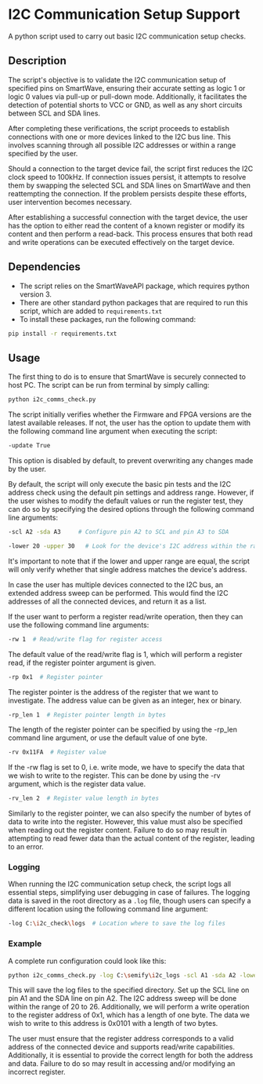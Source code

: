 # I2C Communication Setup Support
A python script used to carry out basic I2C communication setup checks.

## Description
The script's objective is to validate the I2C communication setup of specified pins on SmartWave, ensuring their accurate 
setting as logic 1 or logic 0 values via pull-up or pull-down mode. Additionally, it facilitates the detection of 
potential shorts to VCC or GND, as well as any short circuits between SCL and SDA lines.

After completing these verifications, the script proceeds to establish connections with one or more devices linked to 
the I2C bus line. This involves scanning through all possible I2C addresses or within a range specified by the user.

Should a connection to the target device fail, the script first reduces the I2C clock speed to 100kHz. 
If connection issues persist, it attempts to resolve them by swapping the selected SCL and SDA lines on SmartWave 
and then reattempting the connection. If the problem persists despite these efforts, user intervention becomes necessary.

After establishing a successful connection with the target device, the user has the option to either read the content of
a known register or modify its content and then perform a read-back. This process ensures that both read and write 
operations can be executed effectively on the target device.

## Dependencies
- The script relies on the SmartWaveAPI package, which requires python version 3.
- There are other standard python packages that are required to run this script, which are added to `requirements.txt` 
- To install these packages, run the following command:
```bash
pip install -r requirements.txt
```

## Usage
The first thing to do is to ensure that SmartWave is securely connected to host PC. 
The script can be run from terminal by simply calling:
```bash
python i2c_comms_check.py
```
The script initially verifies whether the Firmware and FPGA versions are the latest available releases. If not, the 
user has the option to update them with the following command line argument when executing the script:
```bash
-update True
```
This option is disabled by default, to prevent overwriting any changes made by the user.

By default, the script will only execute the basic pin tests and the I2C address check using the default pin settings 
and address range. However, if the user wishes to modify the default values or run the register test, they can do so by 
specifying the desired options through the following command line arguments:
```bash
-scl A2 -sda A3     # Configure pin A2 to SCL and pin A3 to SDA
```
```bash
-lower 20 -upper 30   # Look for the device's I2C address within the range of 20-30 
```
It's important to note that if the lower and upper range are equal, the script will only verify whether that single 
address matches the device's address.

In case the user has multiple devices connected to the I2C bus, an extended address sweep can be performed.
This would find the I2C addresses of all the connected devices, and return it as a list.

If the user want to perform a register read/write operation, then they can use the following command line arguments:
```bash
-rw 1  # Read/write flag for register access
```
The default value of the read/write flag is 1, which will perform a register read, if the register pointer argument is given.

```bash
-rp 0x1  # Register pointer 
```
The register pointer is the address of the register that we want to investigate. The address value can be given as
an integer, hex or binary.

```bash
-rp_len 1  # Register pointer length in bytes
```
The length of the register pointer can be specified by using the -rp_len command line argument, or use the default value
of one byte. 

```bash
-rv 0x11FA  # Register value 
```
If the -rw flag is set to 0, i.e. write mode, we have to specify the data that we wish to write to the register.
This can be done by using the -rv argument, which is the register data value.

```bash
-rv_len 2  # Register value length in bytes
```
Similarly to the register pointer, we can also specify the number of bytes of data to write into the register. 
However, this value must also be specified when reading out the register content. Failure to do so may result in 
attempting to read fewer data than the actual content of the register, leading to an error.

### Logging
When running the I2C communication setup check,  the script logs all essential steps, simplifying user debugging in 
case of failures. The logging data is saved in the root directory as a `.log` file, though users can specify a different 
location using the following command line argument:
```bash
-log C:\i2c_check\logs  # Location where to save the log files
```

### Example
A complete run configuration could look like this:
```bash
python i2c_comms_check.py -log C:\semify\i2c_logs -scl A1 -sda A2 -lower 20 -upper 26 -rw 0 -rp 0x1 -rp_len 1 -rv 0x0101 -rv_len 2
```
This will save the log files to the specified directory. Set up the SCL line on pin A1 and the SDA line on pin A2. 
The I2C address sweep will be done within the range of 20 to 26. Additionally, we will perform a write operation to the 
register address of 0x1, which has a length of one byte. The data we wish to write to this address is 0x0101 with a 
length of two bytes.

The user must ensure that the register address corresponds to a valid address of the connected device and supports
read/write capabilities. Additionally, it is essential to provide the correct length for both the address 
and data. Failure to do so may result in accessing and/or modifying an incorrect register.

